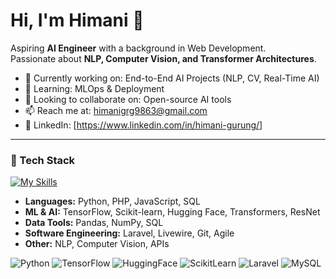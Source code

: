 # Hi, I'm Himani 👋  
Aspiring **AI Engineer** with a background in Web Development.  
Passionate about **NLP, Computer Vision, and Transformer Architectures**.  

- 🔭 Currently working on: End-to-End AI Projects (NLP, CV, Real-Time AI)  
- 🌱 Learning: MLOps & Deployment  
- 👯 Looking to collaborate on: Open-source AI tools  
- 📫 Reach me at: himanigrg9863@gmail.com  
- 💼 LinkedIn: [https://www.linkedin.com/in/himani-gurung/]  

---
### 🚀 Tech Stack
[![My Skills](https://skillicons.dev/icons?i=python,laravel,mysql,docker,linux,git,github,figma,tensorflow,pytorch)](https://skillicons.dev)
- **Languages:** Python, PHP, JavaScript, SQL  
- **ML & AI:** TensorFlow, Scikit-learn, Hugging Face, Transformers, ResNet  
- **Data Tools:** Pandas, NumPy, SQL  
- **Software Engineering:** Laravel, Livewire, Git, Agile  
- **Other:** NLP, Computer Vision, APIs


  
![Python](https://img.shields.io/badge/Python-3.10-blue)
![TensorFlow](https://img.shields.io/badge/TensorFlow-2.x-orange)
![HuggingFace](https://img.shields.io/badge/Transformers-yellow)
![ScikitLearn](https://img.shields.io/badge/ScikitLearn-0.24-green)
![Laravel](https://img.shields.io/badge/Laravel-10-red)
![MySQL](https://img.shields.io/badge/MySQL-Database-lightblue)
